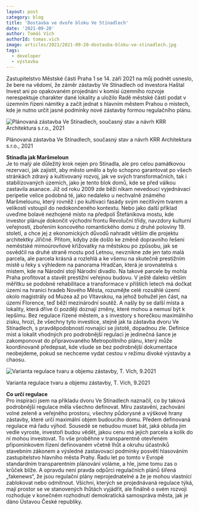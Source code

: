 ```yaml
---
layout: post
category: blog
title: 'Dostavba ve dvoře bloku Ve Stínadlech'
date: '2021-09-20'
author: Tomáš Vích
authorId: tomas.vich
image: articles/2021/2021-09-20-dostavba-bloku-ve-stinadlech.jpg
tags:
  - developer
  - výstavba
---
```


Zastupitelstvo Městské části Praha 1 se 14. září 2021 na můj podnět usneslo, že bere na vědomí, že záměr zástavby Ve Stínadlech od investora Haštal Invest ani po opakovaném projednání v komisi územního rozvoje nerespektuje charakter dané lokality a uložilo Radě městské části podat v územním řízeni námitky a začít jednat s hlavním městem Prahou o místech, kde je nutno určit jasné podmínky nové zástavby formou regulačního plánu.

![Plánovaná zástavba Ve Stínadlech, současný stav a návrh KRR Architektura s.r.o., 2021](https://blog.aktualne.cz/media/658/20210920-c649.%20jpg.jpg "Plánovaná zástavba Ve Stínadlech, současný stav a návrh KRR Architektura s.r.o., 2021")

Plánovaná zástavba Ve Stínadlech, současný stav a návrh KRR Architektura s.r.o., 2021

  
  
**Stínadla jak Maršmeloun**  
Je to malý ale důležitý krok nejen pro Stínadla, ale pro celou památkovou rezervaci, jak zajistit, aby město umělo a bylo schopno garantovat po všech stránkách zdravý a kultivovaný rozvoj, jak ve svých transformačních, tak i stabilizovaných územích, jako je tento blok domů, kde se před válkou zastavila asanace. Již od roku 2009 zde běží nikam nevedoucí vyjednávací peripetie velice podobná té, jako nedaleko u nechvalně známého Maršmelounu, který rovněž i po kultivaci fasády svým necitlivým tvarem a velikostí vstoupil do nedokončeného kontextu. Nebo jako další příklad uveďme bolavé nezhojené místo na předpolí Štefánikova mostu, kde investor plánuje dokončit východní frontu Revoluční třídy, navzdory kulturní veřejnosti, zbořením koncového romantického domu z druhé poloviny 19. století, a chce jej z ekonomických důvodů nahradit větším dle projektu architektky Jiřičné. Přitom, kdyby zde došlo ke změně dopravního řešení neměstské mimoúrovňové křižovatky na městskou po způsobu, jak se osvědčil na druhé straně mostu pod Letnou, nevznikne zde jen tato malá parcela, ale parcela krásná a rozlehlá a ke všemu na skutečně prestižním místě u řeky s výhledem na panorama Hradčan, která je srovnatelná s místem, kde na Národní stojí Národní divadlo. Na takové parcele by mohla Praha profitovat a stavět prestižní veřejnou budovu. V ještě daleko větším měřítku se podobné rehabilitace a transformace v příštích letech má dočkat území na hranici hradeb Nového Města, rozumějte celé rozsáhlé území okolo magistrály od Muzea až po Vltavskou, na jehož bohužel jen část, na území Florence, teď běží mezinárodní soutěž. A našly by se další místa a lokality, která dříve či později doznají změny, které mohou a nemusí být k lepšímu. Bez regulace řízené městem, a s investory s horečkou maximálního zisku, hrozí, že všechny tyto investice, stejně jak ta zástavba dvoru Ve Stínadlech, s pravděpodobností rovnající se jistotě, dopadnou zle. Definice míst a lokalit vhodných pro podrobnější regulaci je jedinečná šance je zakomponovat do připravovaného Metropolitního plánu, který může koordinovaně předepsat, kde všude se bez podrobnější dokumentace neobejdeme, pokud se nechceme vydat cestou v režimu divoké výstavby a chaosu.  
  
  

![Varianta regulace tvaru a objemu zástavby, T. Vích, 9.2021](https://blog.aktualne.cz/media/658/20210920-b.jpg649.jpg "Varianta regulace tvaru a objemu zástavby, T. Vích, 9.2021")

Varianta regulace tvaru a objemu zástavby, T. Vích, 9.2021

  
**Co určí regulace**  
Pro inspiraci jsem na příkladu dvoru Ve Stínadlech naznačil, co by taková podrobnější regulace měla všechno definovat. Míru zastavění, zachování volné zeleně a veřejného prostoru, všechny půdorysné a výškové hrany zástavby, které určí maximální objem budoucího domu. Předem definovaná regulace má řadu výhod. Sousedé se nebudou muset bát, jaká obluda jim vedle vyroste, investoři budou vědět, jakou cenu má jejich parcela a kolik do ní mohou investovat. To vše proběhne v transparentně otevřeném připomínkovém řízení definovaném včetně lhůt a okruhu účastníků stavebním zákonem a výsledné zastavovací podmínky posvětí hlasováním zastupitelstvo hlavního města Prahy. Řadu let po tomto v Evropě standardním transparentním plánování voláme, a hle, jsme tomu zas o krůček blíže. A opravdu není pravda odpůrci regulačních plánů šířená „fakenews“, že jsou regulační plány neprojednatelné a že je mohou vlastnící zablokovat nebo odmítnout. Všichni, kterých se projednávaná regulace týká, mají prostor se ve stanovených lhůtách vyjádřit, ale finálně o svém rozvoji rozhoduje v konečném rozhodnutí demokratická samospráva města, jak je dáno Ústavou České republiky.
